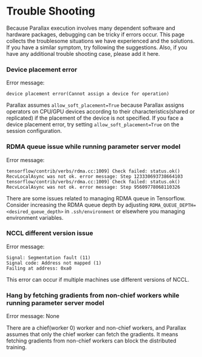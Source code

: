 # Trouble Shooting

Because Parallax execution involves many dependent software and hardware packages, debugging can be tricky if errors occur.
This page collects the troublesome situations we have experienced and the solutions. If you have a similar symptom, try following the suggestions. Also, if you have any additional trouble shooting case, please add it here.

### Device placement error
Error message: 

`device placement error(Cannot assign a device for operation)`

Parallax assumes `allow_soft_placement=True` because Parallax assigns operators on CPU/GPU devices according to their characteristics(shared or replicated) if the placement of the device is not specified. If you face a device placement error, try setting `allow_soft_placement=True` on the session configuration.

### RDMA queue issue while running parameter server model
Error message: 
```
tensorflow/contrib/verbs/rdma.cc:1009] Check failed: status.ok() RecvLocalAsync was not ok. error message: Step 123330693738664103
tensorflow/contrib/verbs/rdma.cc:1009] Check failed: status.ok() RecvLocalAsync was not ok. error message: Step 95609778068110326
```
There are some issues related to managing RDMA queue in Tensorflow. Consider increasing the RDMA queue depth by adjusting `RDMA_QUEUE_DEPTH=<desired_queue_depth>` in `.ssh/environment` or elsewhere you managing environment variables.

### NCCL different version issue
Error message:
```
Signal: Segmentation fault (11)
Signal code: Address not mapped (1)
Failing at address: 0xa0
```
This error can occur if multiple machines use different versions of NCCL. 

### Hang by fetching gradients from non-chief workers while running parameter server model
Error message: None

There are a chief(worker 0) worker and non-chief workers, and Parallax assumes that only the chief worker 
can fetch the gradients. It means fetching gradients from non-chief workers can block the distributed training. 

